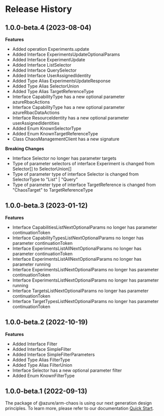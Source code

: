 # Release History
    
## 1.0.0-beta.4 (2023-08-04)
    
**Features**

  - Added operation Experiments.update
  - Added Interface ExperimentsUpdateOptionalParams
  - Added Interface ExperimentUpdate
  - Added Interface ListSelector
  - Added Interface QuerySelector
  - Added Interface UserAssignedIdentity
  - Added Type Alias ExperimentsUpdateResponse
  - Added Type Alias SelectorUnion
  - Added Type Alias TargetReferenceType
  - Interface CapabilityType has a new optional parameter azureRbacActions
  - Interface CapabilityType has a new optional parameter azureRbacDataActions
  - Interface ResourceIdentity has a new optional parameter userAssignedIdentities
  - Added Enum KnownSelectorType
  - Added Enum KnownTargetReferenceType
  - Class ChaosManagementClient has a new signature

**Breaking Changes**

  - Interface Selector no longer has parameter targets
  - Type of parameter selectors of interface Experiment is changed from Selector[] to SelectorUnion[]
  - Type of parameter type of interface Selector is changed from SelectorType to "List" | "Query"
  - Type of parameter type of interface TargetReference is changed from "ChaosTarget" to TargetReferenceType
    
    
## 1.0.0-beta.3 (2023-01-12)
    
**Features**

  - Interface CapabilitiesListNextOptionalParams no longer has parameter continuationToken
  - Interface CapabilityTypesListNextOptionalParams no longer has parameter continuationToken
  - Interface ExperimentsListAllNextOptionalParams no longer has parameter continuationToken
  - Interface ExperimentsListAllNextOptionalParams no longer has parameter running
  - Interface ExperimentsListNextOptionalParams no longer has parameter continuationToken
  - Interface ExperimentsListNextOptionalParams no longer has parameter running
  - Interface TargetsListNextOptionalParams no longer has parameter continuationToken
  - Interface TargetTypesListNextOptionalParams no longer has parameter continuationToken
    
    
## 1.0.0-beta.2 (2022-10-19)
    
**Features**

  - Added Interface Filter
  - Added Interface SimpleFilter
  - Added Interface SimpleFilterParameters
  - Added Type Alias FilterType
  - Added Type Alias FilterUnion
  - Interface Selector has a new optional parameter filter
  - Added Enum KnownFilterType
    
    
## 1.0.0-beta.1 (2022-09-13)

The package of @azure/arm-chaos is using our next generation design principles. To learn more, please refer to our documentation [Quick Start](https://aka.ms/js-track2-quickstart).

